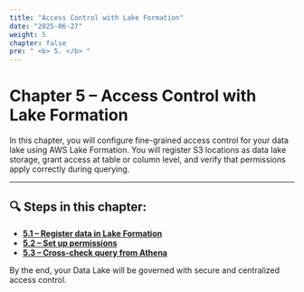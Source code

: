 ```yaml
---
title: "Access Control with Lake Formation"
date: "2025-06-27"
weight: 5
chapter: false
pre: " <b> 5. </b> "
---
```


# Chapter 5 – Access Control with Lake Formation

In this chapter, you will configure fine-grained access control for your data lake using AWS Lake Formation. You will register S3 locations as data lake storage, grant access at table or column level, and verify that permissions apply correctly during querying.

---

## 🔍 Steps in this chapter:

- **[5.1 – Register data in Lake Formation](5.1-registerdata/)**  
- **[5.2 – Set up permissions](5.2-setuppermissions/)**  
- **[5.3 – Cross-check query from Athena](5.3-crossqueryathena/)**

By the end, your Data Lake will be governed with secure and centralized access control.
